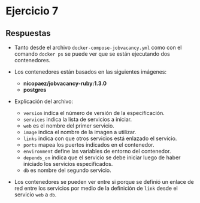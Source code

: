 # Ejercicio 7

## Respuestas

- Tanto desde el archivo `docker-compose-jobvacancy.yml` como con el comando `docker ps` se puede ver que se están ejecutando dos contenedores.

- Los contenedores están basados en las siguientes imágenes:

  - **nicopaez/jobvacancy-ruby:1.3.0**
  - **postgres**


- Explicación del archivo:

  - `version` indica el número de versión de la especificación.
  - `services` indica la lista de servicios a iniciar.
  - `web` es el nombre del primer servicio.
  - `image` indica el nombre de la imagen a utilizar.
  - `links` indica con que otros servicios está enlazado el servicio.
  - `ports` mapea los puertos indicados en el contenedor.
  - `environment` define las variables de entorno del contenedor.
  - `depends_on` indica que el servicio se debe iniciar luego de haber iniciado los servicios especificados.
  - `db` es nombre del segundo servicio.


- Los contenedores se pueden ver entre si porque se definió un enlace de red entre los servicios por medio de la definición de `link` desde el servicio `web` a `db`.
